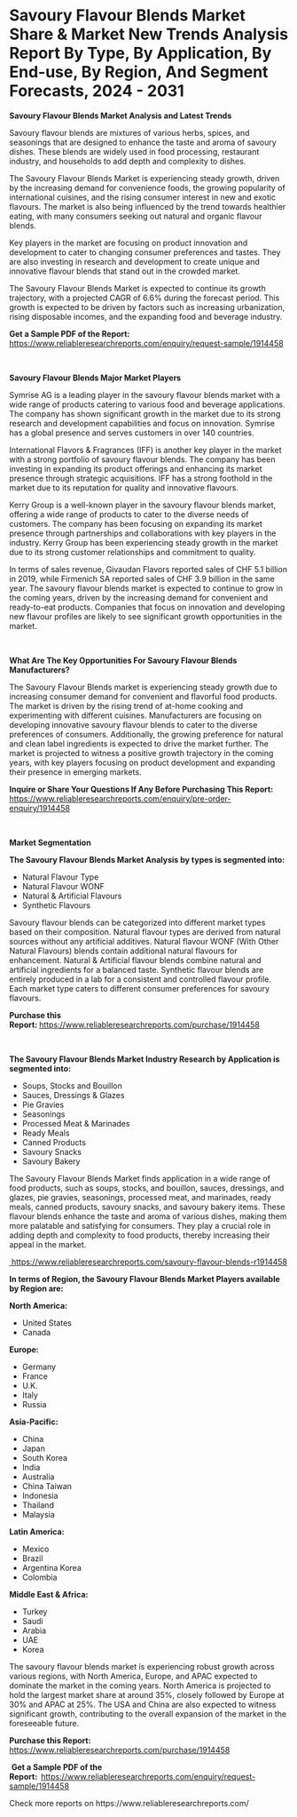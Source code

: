 <p><h1>Savoury Flavour Blends Market Share & Market New Trends Analysis Report By Type, By Application, By End-use, By Region, And Segment Forecasts, 2024 - 2031</h1></p><p><strong>Savoury Flavour Blends Market Analysis and Latest Trends</strong></p>
<p><p>Savoury flavour blends are mixtures of various herbs, spices, and seasonings that are designed to enhance the taste and aroma of savoury dishes. These blends are widely used in food processing, restaurant industry, and households to add depth and complexity to dishes.</p><p>The Savoury Flavour Blends Market is experiencing steady growth, driven by the increasing demand for convenience foods, the growing popularity of international cuisines, and the rising consumer interest in new and exotic flavours. The market is also being influenced by the trend towards healthier eating, with many consumers seeking out natural and organic flavour blends.</p><p>Key players in the market are focusing on product innovation and development to cater to changing consumer preferences and tastes. They are also investing in research and development to create unique and innovative flavour blends that stand out in the crowded market.</p><p>The Savoury Flavour Blends Market is expected to continue its growth trajectory, with a projected CAGR of 6.6% during the forecast period. This growth is expected to be driven by factors such as increasing urbanization, rising disposable incomes, and the expanding food and beverage industry.</p></p>
<p><strong>Get a Sample PDF of the Report:&nbsp;</strong> <a href="https://www.reliableresearchreports.com/enquiry/request-sample/1914458">https://www.reliableresearchreports.com/enquiry/request-sample/1914458</a></p>
<p>&nbsp;</p>
<p><strong>Savoury Flavour Blends Major Market Players</strong></p>
<p><p>Symrise AG is a leading player in the savoury flavour blends market with a wide range of products catering to various food and beverage applications. The company has shown significant growth in the market due to its strong research and development capabilities and focus on innovation. Symrise has a global presence and serves customers in over 140 countries.</p><p>International Flavors & Fragrances (IFF) is another key player in the market with a strong portfolio of savoury flavour blends. The company has been investing in expanding its product offerings and enhancing its market presence through strategic acquisitions. IFF has a strong foothold in the market due to its reputation for quality and innovative flavours.</p><p>Kerry Group is a well-known player in the savoury flavour blends market, offering a wide range of products to cater to the diverse needs of customers. The company has been focusing on expanding its market presence through partnerships and collaborations with key players in the industry. Kerry Group has been experiencing steady growth in the market due to its strong customer relationships and commitment to quality.</p><p>In terms of sales revenue, Givaudan Flavors reported sales of CHF 5.1 billion in 2019, while Firmenich SA reported sales of CHF 3.9 billion in the same year. The savoury flavour blends market is expected to continue to grow in the coming years, driven by the increasing demand for convenient and ready-to-eat products. Companies that focus on innovation and developing new flavour profiles are likely to see significant growth opportunities in the market.</p></p>
<p>&nbsp;</p>
<p><strong>What Are The Key Opportunities For Savoury Flavour Blends Manufacturers?</strong></p>
<p><p>The Savoury Flavour Blends market is experiencing steady growth due to increasing consumer demand for convenient and flavorful food products. The market is driven by the rising trend of at-home cooking and experimenting with different cuisines. Manufacturers are focusing on developing innovative savoury flavour blends to cater to the diverse preferences of consumers. Additionally, the growing preference for natural and clean label ingredients is expected to drive the market further. The market is projected to witness a positive growth trajectory in the coming years, with key players focusing on product development and expanding their presence in emerging markets.</p></p>
<p><strong>Inquire or Share Your Questions If Any Before Purchasing This Report:</strong> <a href="https://www.reliableresearchreports.com/enquiry/pre-order-enquiry/1914458">https://www.reliableresearchreports.com/enquiry/pre-order-enquiry/1914458</a></p>
<p>&nbsp;</p>
<p><strong>Market Segmentation</strong></p>
<p><strong>The Savoury Flavour Blends Market Analysis by types is segmented into:</strong></p>
<p><ul><li>Natural Flavour Type</li><li>Natural Flavour WONF</li><li>Natural & Artificial Flavours</li><li>Synthetic Flavours</li></ul></p>
<p><p>Savoury flavour blends can be categorized into different market types based on their composition. Natural flavour types are derived from natural sources without any artificial additives. Natural flavour WONF (With Other Natural Flavours) blends contain additional natural flavours for enhancement. Natural & Artificial flavour blends combine natural and artificial ingredients for a balanced taste. Synthetic flavour blends are entirely produced in a lab for a consistent and controlled flavour profile. Each market type caters to different consumer preferences for savoury flavours.</p></p>
<p><strong>Purchase this Report:&nbsp;</strong><a href="https://www.reliableresearchreports.com/purchase/1914458">https://www.reliableresearchreports.com/purchase/1914458</a></p>
<p>&nbsp;</p>
<p><strong>The Savoury Flavour Blends Market Industry Research by Application is segmented into:</strong></p>
<p><ul><li>Soups, Stocks and Bouillon</li><li>Sauces, Dressings & Glazes</li><li>Pie Gravies</li><li>Seasonings</li><li>Processed Meat & Marinades</li><li>Ready Meals</li><li>Canned Products</li><li>Savoury Snacks</li><li>Savoury Bakery</li></ul></p>
<p><p>The Savoury Flavour Blends Market finds application in a wide range of food products, such as soups, stocks, and bouillon, sauces, dressings, and glazes, pie gravies, seasonings, processed meat, and marinades, ready meals, canned products, savoury snacks, and savoury bakery items. These flavour blends enhance the taste and aroma of various dishes, making them more palatable and satisfying for consumers. They play a crucial role in adding depth and complexity to food products, thereby increasing their appeal in the market.</p></p>
<p><a href="https://www.reliableresearchreports.com/savoury-flavour-blends-r1914458">&nbsp;https://www.reliableresearchreports.com/savoury-flavour-blends-r1914458</a></p>
<p><strong>In terms of Region, the Savoury Flavour Blends Market Players available by Region are:</strong></p>
<p>
    <p> <strong> North America: </strong>
        <ul>
            <li>United States</li>
            <li>Canada</li>
        </ul>
        </p> 
    <p> <strong> Europe: </strong>
        <ul>
            <li>Germany</li>
            <li>France</li>
            <li>U.K.</li>
            <li>Italy</li>
            <li>Russia</li>
        </ul>
        </p> 
    <p> <strong> Asia-Pacific: </strong>
        <ul>
            <li>China</li>
            <li>Japan</li>
            <li>South Korea</li>
            <li>India</li>
            <li>Australia</li>
            <li>China Taiwan</li>
            <li>Indonesia</li>
            <li>Thailand</li>
            <li>Malaysia</li>
        </ul>
        </p> 
    <p> <strong> Latin America: </strong>
        <ul>
            <li>Mexico</li>
            <li>Brazil</li>
            <li>Argentina Korea</li>
            <li>Colombia</li>
        </ul>
        </p> 
    <p> <strong> Middle East & Africa: </strong>
        <ul>
            <li>Turkey</li>
            <li>Saudi</li>
            <li>Arabia</li>
            <li>UAE</li>
            <li>Korea</li>
        </ul>
    </p>
    </p>
<p><p>The savoury flavour blends market is experiencing robust growth across various regions, with North America, Europe, and APAC expected to dominate the market in the coming years. North America is projected to hold the largest market share at around 35%, closely followed by Europe at 30% and APAC at 25%. The USA and China are also expected to witness significant growth, contributing to the overall expansion of the market in the foreseeable future.</p></p>
<p><strong>Purchase this Report: </strong><a href="https://www.reliableresearchreports.com/purchase/1914458">https://www.reliableresearchreports.com/purchase/1914458</a></p>
<p>&nbsp;<strong>Get a Sample PDF of the Report:&nbsp;&nbsp;</strong><a href="https://www.reliableresearchreports.com/enquiry/request-sample/1914458">https://www.reliableresearchreports.com/enquiry/request-sample/1914458</a></p>
<p><strong></strong></p>
<p>Check more reports on https://www.reliableresearchreports.com/</p>